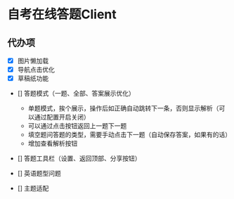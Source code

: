 # 自考在线答题Client

## 代办项
- [x] 图片懒加载
- [x] 导航点击优化
- [x] 草稿纸功能
- [] 答题模式（一题、全部、答案展示优化）

  - 单题模式，挨个展示，操作后如正确自动跳转下一条，否则显示解析（可以通过配置开启关闭）
  - 可以通过点击按钮返回上一题下一题
  - 填空题问答题的类型，需要手动点击下一题（自动保存答案，如果有的话）
  - 增加查看解析按钮

- [] 答题工具栏（设置、返回顶部、分享按钮）
- [] 英语题型问题
- [] 主题适配